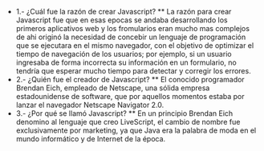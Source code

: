 * 1.- ¿Cuál fue la razón de crear Javascript?
** La razón para crear Javascript fue que en esas epocas se andaba desarrollando los primeros aplicativos web y los fromularios eran mucho mas complejos de ahi originó la necesidad de concebir un lenguaje de programación que se ejecutara en el mismo navegador, con el objetivo de optimizar el tiempo de navegación de los usuarios; por ejemplo, si un usuario ingresaba de forma incorrecta su información en un formulario, no tendría que esperar mucho tiempo para detectar y corregir los errores.
* 2.- ¿Quién fue el creador de Javascript?
** El conocido programador Brendan Eich, empleado de Netscape, una sólida empresa estadounidense de software, que por aquellos momentos estaba por lanzar el navegador Netscape Navigator 2.0.
* 3.- ¿Por qué se llamó Javascript?
** En un principio Brendan Eich denomino al lenguaje que creo LiveScript, el cambio de nombre fue exclusivamente por marketing, ya que Java era la palabra de moda en el mundo informático y de Internet de la época.